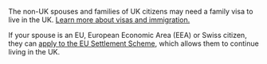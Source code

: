  The non-UK spouses and families of UK citizens may need a family visa to live in the UK. [Learn more about visas and immigration.](https://www.gov.uk/uk-family-visa)

 If your spouse is an EU, European Economic Area (EEA) or Swiss citizen, they can [apply to the EU Settlement Scheme](https://www.gov.uk/settled-status-eu-citizens-families), which allows them to continue living in the UK.
